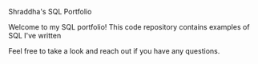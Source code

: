Shraddha's SQL Portfolio

Welcome to my SQL portfolio! This code repository contains examples of SQL I've written

Feel free to take a look and reach out if you have any questions.

